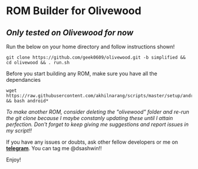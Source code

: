 # ROM Builder for Olivewood
## _Only tested on Olivewood for now_


Run the below on your home directory and follow instructions shown! 
```
git clone https://github.com/geek0609/olivewood.git -b simplified && cd olivewood && . run.sh
```

Before you start building any ROM, make sure you have all the dependancies
```
wget https://raw.githubusercontent.com/akhilnarang/scripts/master/setup/android_build_env.sh && bash android*
```

_To make another ROM, consider deleting the "olivewood" folder and re-run the git clone because I maybe constanly updating these until I attain perfection. Don't forget to keep giving me suggestions and report issues in my script!!_



If you have any issues or doubts, ask other fellow developers or me on [**telegram**](https://t.me/olivewood_devs). You can tag me @dsashwin!!

Enjoy!
